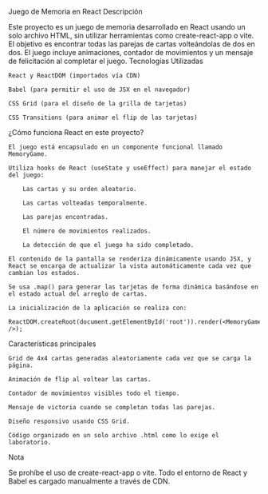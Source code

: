 Juego de Memoria en React
Descripción

Este proyecto es un juego de memoria desarrollado en React usando un solo archivo HTML, sin utilizar herramientas como create-react-app o vite. El objetivo es encontrar todas las parejas de cartas volteándolas de dos en dos. El juego incluye animaciones, contador de movimientos y un mensaje de felicitación al completar el juego.
Tecnologías Utilizadas

    React y ReactDOM (importados vía CDN)

    Babel (para permitir el uso de JSX en el navegador)

    CSS Grid (para el diseño de la grilla de tarjetas)

    CSS Transitions (para animar el flip de las tarjetas)

¿Cómo funciona React en este proyecto?

    El juego está encapsulado en un componente funcional llamado MemoryGame.

    Utiliza hooks de React (useState y useEffect) para manejar el estado del juego:

        Las cartas y su orden aleatorio.

        Las cartas volteadas temporalmente.

        Las parejas encontradas.

        El número de movimientos realizados.

        La detección de que el juego ha sido completado.

    El contenido de la pantalla se renderiza dinámicamente usando JSX, y React se encarga de actualizar la vista automáticamente cada vez que cambian los estados.

    Se usa .map() para generar las tarjetas de forma dinámica basándose en el estado actual del arreglo de cartas.

    La inicialización de la aplicación se realiza con:

    ReactDOM.createRoot(document.getElementById('root')).render(<MemoryGame />);

Características principales

    Grid de 4x4 cartas generadas aleatoriamente cada vez que se carga la página.

    Animación de flip al voltear las cartas.

    Contador de movimientos visibles todo el tiempo.

    Mensaje de victoria cuando se completan todas las parejas.

    Diseño responsivo usando CSS Grid.

    Código organizado en un solo archivo .html como lo exige el laboratorio.

Nota

Se prohíbe el uso de create-react-app o vite. Todo el entorno de React y Babel es cargado manualmente a través de CDN.
